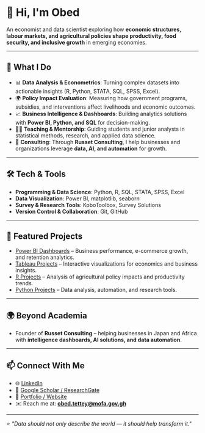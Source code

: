 # 👋 Hi, I'm Obed

An economist and data scientist exploring how **economic structures, labour markets, and agricultural policies shape productivity, food security, and inclusive growth** in emerging economies.

---

## 🔑 What I Do
- 📊 **Data Analysis & Econometrics**: Turning complex datasets into actionable insights (R, Python, STATA, SQL, SPSS, Excel).  
- 🌍 **Policy Impact Evaluation**: Measuring how government programs, subsidies, and interventions affect livelihoods and economic outcomes.  
- 📈 **Business Intelligence & Dashboards**: Building analytics solutions with **Power BI, Python, and SQL** for decision-making.  
- 🧑‍🏫 **Teaching & Mentorship**: Guiding students and junior analysts in statistical methods, research, and applied data science.  
- 🚀 **Consulting**: Through **Russet Consulting**, I help businesses and organizations leverage **data, AI, and automation** for growth.  

---

## 🛠️ Tech & Tools
- **Programming & Data Science**: Python, R, SQL, STATA, SPSS, Excel  
- **Data Visualization**: Power BI, matplotlib, seaborn  
- **Survey & Research Tools**: KoboToolbox, Survey Solutions
- **Version Control & Collaboration**: Git, GitHub  

---

## 📂 Featured Projects
- [Power BI Dashboards](https://github.com/WanderwithObed/Power-BI-Dashboards) – Business performance, e-commerce growth, and retention analytics.  
- [Tableau Projects](https://github.com/WanderwithObed/Tableau) – Interactive visualizations for economics and business insights.  
- [R Projects](https://github.com/WanderwithObed/R) – Analysis of agricultural policy impacts and productivity trends.  
- [Python Projects](https://github.com/WanderwithObed/Python) – Data analysis, automation, and research tools.  

---

## 🌍 Beyond Academia
- Founder of **Russet Consulting** – helping businesses in Japan and Africa with **intelligence dashboards, AI solutions, and data automation**. 

---

## 📫 Connect With Me
- 🌐 [LinkedIn](https://www.linkedin.com/in/obed-tettey-103914198/)  
- 📝 [Google Scholar / ResearchGate](#)  
- 💼 [Portfolio / Website](#)  
- ✉️ Reach me at: **obed.tettey@mofa.gov.gh**  

---

⭐️ *"Data should not only describe the world — it should help transform it."*  
